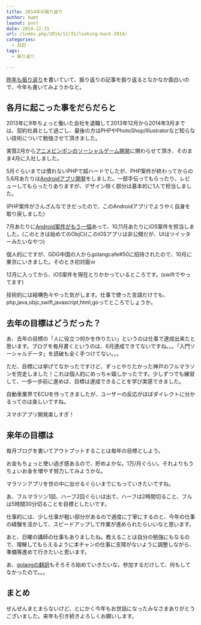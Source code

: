 ```yaml
---
title: 2014年の振り返り
author: kwmt
layout: post
date: 2014-12-31
url: /index.php/2014/12/31/looking-back-2014/
categories:
  - 日記
tags:
  - 振り返り

---
```

<a href="http://kwmt27.net/index.php/2013/12/31/looking-back-2013/" target="_blank">昨年も振り返り</a>を書いていて、振り返りの記事を振り返るとなかなか面白いので、今年も書いてみようかなと。

## 各月に起こった事をだらだらと

2013年に9年ちょっと働いた会社を退職して2013年12月から2014年3月までは、契約社員として過ごし、最後の方はPHPやPhotoShop/Illustratorなど知らない技術について勉強させて頂きました。

実質2月から<a href="http://www.tech-vein.com/archives/9/pingpong-game/" target="_blank">アニメピンポンのソーシャルゲーム開発</a>に関わらせて頂き、そのまま4月に入社しました。

5月ぐらいまでは慣れないPHPで超ハードでしたが、PHP案件が終わってからの5,6月あたりは<a href="http://blog.guildworks.jp/2014/10/15/%E3%80%90%E4%BA%8B%E4%BE%8B%E7%B4%B9%E4%BB%8B%E3%80%91android%E3%82%A2%E3%83%97%E3%83%AA%E3%82%92%E5%A4%A7%E5%B9%85%E3%83%AA%E3%83%8B%E3%83%A5%E3%83%BC%E3%82%A2%E3%83%AB%E3%81%97%E3%80%81%E3%83%80/" target="_blank">Androidアプリ開発</a>をしました。一部手伝ってもらったり、レビューしてもらったりありますが、デザイン除く部分は基本的に1人で担当しました。
  
(PHP案件がさんざんなできだったので、このAndroidアプリでようやく自身を取り戻しました)

7月あたりに<a href="https://play.google.com/store/apps/details?id=jp.co.galaxyagency.akippa" target="_blank">Android案件がもう一個</a>あって、10,11月あたりにiOS案件を担当しました。(このときは始めてのObjC)(このiOSアプリは非公開だが、UIはツイッターみたいなやつ)

個人的にですが、GDG中国の人からgolangcafe#50に招待されたので、10月に東京にいきました。そのとき初対面ｗ

12月に入ってから、iOS案件を現在とりかかっているところです。(swiftでやってます)

技術的には結構色々やった気がします。仕事で使った言語だけでも、php,java,objc,swift,javascript,html,goってところでしょうか。

## 去年の目標はどうだった？

あ、去年の目標の「人に役立つ何かを作りたい」というのは仕事で達成出来たと思います。ブログを毎月書くというのは、6月達成できてないですね。。。「入門ソーシャルデータ」を読破も全く手つけてない。。。

ただ、目標には挙げてなかったですけど、ずっとやりたかった神戸のフルマラソンを完走しました！これは個人的にめっちゃ嬉しかったです。少しずつでも練習して、一歩一歩前に進めば、目標は達成できることを学び実感できました。

自動車業界でECUを作ってきましたが、ユーザーの反応がほぼダイレクトに分かるってのは楽しいですね。
  
スマホアプリ開発楽しすぎ！

## 来年の目標は

毎月ブログを書いてアウトプットすることは毎年の目標としよう。

お金もちょっと使い過ぎ感あるので、貯めよかな。1万/月ぐらい。それよりもうちょいお金を増やす努力してみようかな。

マラソンアプリを世の中に出せるぐらいまでにもっていきたいですね。
  
あ、フルマラソン1回、ハーフ2回ぐらいは出て、ハーフは2時間切ること、フルは5時間30分切ることを目標としたいです。

仕事的には、少し仕事が粗い部分があるので適度に丁寧にするのと、今年の仕事の経験を活かして、スピードアップして作業が進められたらいいなと思います。

あと、日曜の講師の仕事もありましたね。教えることは自分の勉強にもなるので、理解してもらえるように本チャンの仕事に支障がないように調整しながら、準備等進めて行きたいと思います。

あ、<a href="https://github.com/gophersjp/go" target="_blank">golangの翻訳</a>もそろそろ始めていきたいな。参加するだけして、何もしてなかったので。。。

## まとめ

ぜんぜんまとまらないけど、とにかく今年もお世話になったみなさまありがとうございました。来年も引き続きよろしくお願いします。